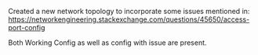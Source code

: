 Created a new network topology to incorporate some issues mentioned in: https://networkengineering.stackexchange.com/questions/45650/access-port-config

Both Working Config as well as config with issue are present.
